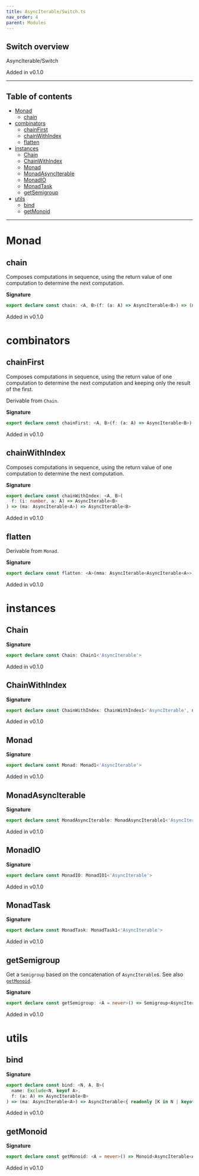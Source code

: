 ```yaml
---
title: AsyncIterable/Switch.ts
nav_order: 4
parent: Modules
---
```


## Switch overview

AsyncIterable/Switch

Added in v0.1.0

---

<h2 class="text-delta">Table of contents</h2>

- [Monad](#monad)
  - [chain](#chain)
- [combinators](#combinators)
  - [chainFirst](#chainfirst)
  - [chainWithIndex](#chainwithindex)
  - [flatten](#flatten)
- [instances](#instances)
  - [Chain](#chain)
  - [ChainWithIndex](#chainwithindex)
  - [Monad](#monad-1)
  - [MonadAsyncIterable](#monadasynciterable)
  - [MonadIO](#monadio)
  - [MonadTask](#monadtask)
  - [getSemigroup](#getsemigroup)
- [utils](#utils)
  - [bind](#bind)
  - [getMonoid](#getmonoid)

---

# Monad

## chain

Composes computations in sequence, using the return value of one computation to determine the next computation.

**Signature**

```ts
export declare const chain: <A, B>(f: (a: A) => AsyncIterable<B>) => (ma: AsyncIterable<A>) => AsyncIterable<B>
```

Added in v0.1.0

# combinators

## chainFirst

Composes computations in sequence, using the return value of one computation to determine the next computation and
keeping only the result of the first.

Derivable from `Chain`.

**Signature**

```ts
export declare const chainFirst: <A, B>(f: (a: A) => AsyncIterable<B>) => (first: AsyncIterable<A>) => AsyncIterable<A>
```

Added in v0.1.0

## chainWithIndex

Composes computations in sequence, using the return value of one computation to determine the next computation.

**Signature**

```ts
export declare const chainWithIndex: <A, B>(
  f: (i: number, a: A) => AsyncIterable<B>
) => (ma: AsyncIterable<A>) => AsyncIterable<B>
```

Added in v0.1.0

## flatten

Derivable from `Monad`.

**Signature**

```ts
export declare const flatten: <A>(mma: AsyncIterable<AsyncIterable<A>>) => AsyncIterable<A>
```

Added in v0.1.0

# instances

## Chain

**Signature**

```ts
export declare const Chain: Chain1<'AsyncIterable'>
```

Added in v0.1.0

## ChainWithIndex

**Signature**

```ts
export declare const ChainWithIndex: ChainWithIndex1<'AsyncIterable', number>
```

Added in v0.1.0

## Monad

**Signature**

```ts
export declare const Monad: Monad1<'AsyncIterable'>
```

Added in v0.1.0

## MonadAsyncIterable

**Signature**

```ts
export declare const MonadAsyncIterable: MonadAsyncIterable1<'AsyncIterable'>
```

Added in v0.1.0

## MonadIO

**Signature**

```ts
export declare const MonadIO: MonadIO1<'AsyncIterable'>
```

Added in v0.1.0

## MonadTask

**Signature**

```ts
export declare const MonadTask: MonadTask1<'AsyncIterable'>
```

Added in v0.1.0

## getSemigroup

Get a `Semigroup` based on the concatenation of `AsyncIterable`s.
See also [`getMonoid`](#getMonoid).

**Signature**

```ts
export declare const getSemigroup: <A = never>() => Semigroup<AsyncIterable<A>>
```

Added in v0.1.0

# utils

## bind

**Signature**

```ts
export declare const bind: <N, A, B>(
  name: Exclude<N, keyof A>,
  f: (a: A) => AsyncIterable<B>
) => (ma: AsyncIterable<A>) => AsyncIterable<{ readonly [K in N | keyof A]: K extends keyof A ? A[K] : B }>
```

Added in v0.1.0

## getMonoid

**Signature**

```ts
export declare const getMonoid: <A = never>() => Monoid<AsyncIterable<A>>
```

Added in v0.1.0
